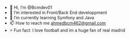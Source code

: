 - 👋 Hi, I’m @Bcmdev01
- 👀 I’m interested in Front/Back End developpment 
- 🌱 I’m currently learning Symfony and Java
- 📫 How to reach me ahmedbcm462@gmail.com
- ⚡ Fun fact: I love football and im a huge fan of real madrid


<!---
Bcmdev01/Bcmdev01 is a ✨ special ✨ repository because its `README.md` (this file) appears on your GitHub profile.
You can click the Preview link to take a look at your changes.
--->
